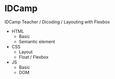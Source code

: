 # IDCamp
IDCamp Teacher / Dicoding / Layouting with Flexbox

- HTML
  - Basic
  - Semantic element
- CSS
  - Layout
  - Float / Flexbox
- JS
  - Basic
  - DOM
